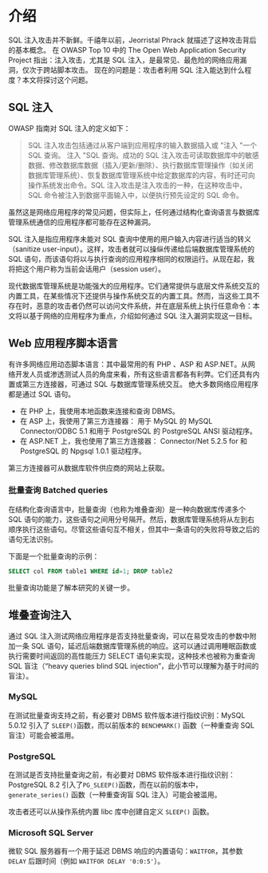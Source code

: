 # 介绍

SQL 注入攻击并不新鲜。千禧年以前，Jeorristal Phrack 就描述了这种攻击背后的基本概念。 在 OWASP Top 10 中的 The Open Web Application Security Project 指出：注入攻击，尤其是 SQL 注入，是最常见、最危险的网络应用漏洞，仅次于跨站脚本攻击。 现在的问题是：攻击者利用 SQL 注入能达到什么程度？本文将探讨这个问题。

## SQL 注入

OWASP 指南对 SQL 注入的定义如下：

> SQL 注入攻击包括通过从客户端到应用程序的输入数据插入或 "注入 "一个 SQL 查询。 注入 "SQL 查询。成功的 SQL 注入攻击可读取数据库中的敏感数据、修改数据库数据（插入/更新/删除）、执行数据库管理操作（如关闭数据库管理系统）、恢复数据库管理系统中给定数据库的内容，有时还可向操作系统发出命令。SQL 注入攻击是注入攻击的一种，在这种攻击中，SQL 命令被注入到数据平面输入中，以便执行预先设定的 SQL 命令。

虽然这是网络应用程序的常见问题，但实际上，任何通过结构化查询语言与数据库管理系统通信的应用程序都可能存在这种漏洞。&#x20;

SQL 注入是指应用程序未能对 SQL 查询中使用的用户输入内容进行适当的转义（sanitize user-input）。这样，攻击者就可以操纵传递给后端数据库管理系统的 SQL 语句，而该语句将以与执行查询的应用程序相同的权限运行。从现在起，我将把这个用户称为当前会话用户（session user）。

现代数据库管理系统是功能强大的应用程序。它们通常提供与底层文件系统交互的内置工具，在某些情况下还提供与操作系统交互的内置工具。然而，当这些工具不存在时，恶意的攻击者仍然可以访问文件系统，并在底层系统上执行任意命令：本文将以基于网络的应用程序为重点，介绍如何通过 SQL 注入漏洞实现这一目标。

## Web 应用程序脚本语言

有许多网络应用动态脚本语言：其中最常用的有 PHP 、ASP 和 ASP.NET。从网络开发人员或渗透测试人员的角度来看，所有这些语言都各有利弊。它们还具有内置或第三方连接器，可通过 SQL 与数据库管理系统交互。 绝大多数网络应用程序都是通过 SQL 语句。

* 在 PHP 上，我使用本地函数来连接和查询 DBMS。
* 在 ASP 上，我使用了第三方连接器： 用于 MySQL 的 MySQL Connector/ODBC 5.1 和用于 PostgreSQL 的 PostgreSQL ANSI 驱动程序。&#x20;
* 在 ASP.NET 上，我也使用了第三方连接器： Connector/Net 5.2.5 for 和 PostgreSQL 的 Npgsql 1.0.1 驱动程序。

第三方连接器可从数据库软件供应商的网站上获取。

### 批量查询 Batched queries

在结构化查询语言中，批量查询（也称为堆叠查询）是一种向数据库传递多个 SQL 语句的能力，这些语句之间用分号隔开。然后，数据库管理系统将从左到右顺序执行这些语句。尽管这些语句互不相关，但其中一条语句的失败将导致之后的语句无法识别。

下面是一个批量查询的示例：

```sql
SELECT col FROM table1 WHERE id=1; DROP table2
```

批量查询功能是了解本研究的关键一步。

## 堆叠查询注入

通过 SQL 注入测试网络应用程序是否支持批量查询，可以在易受攻击的参数中附加一条 SQL 语句，延迟后端数据库管理系统的响应。这可以通过调用睡眠函数或执行需要时间返回的高性能压力 SELECT 语句来实现，这种技术也被称为重查询 SQL 盲注（“heavy queries blind SQL injection”，此小节可以理解为基于时间的盲注）。

### MySQL

在测试批量查询支持之前，有必要对 DBMS 软件版本进行指纹识别：MySQL 5.0.12 引入了 `SLEEP()`函数，而以前版本的 `BENCHMARK()` 函数（一种重查询 SQL 盲注）可能会被滥用。

### PostgreSQL

在测试是否支持批量查询之前，有必要对 DBMS 软件版本进行指纹识别：PostgreSQL 8.2 引入了`PG_SLEEP()`函数，而在以前的版本中，`generate_series()` 函数（一种重查询盲 SQL 注入）可能会被滥用。

攻击者还可以从操作系统内置 libc 库中创建自定义 `SLEEP()` 函数。

### Microsoft SQL Server

微软 SQL 服务器有一个用于延迟 DBMS 响应的内置语句：`WAITFOR`，其参数 `DELAY` 后跟时间（例如 `WAITFOR DELAY '0:0:5'`）。



